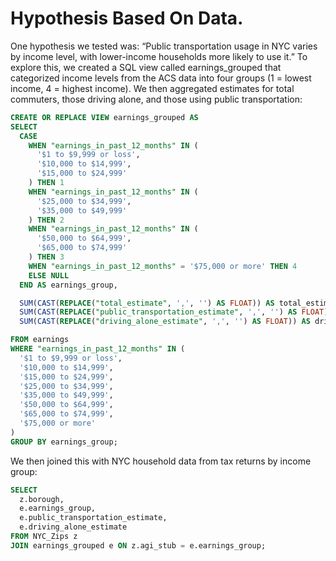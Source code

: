 # Hypothesis Based On Data. 
One hypothesis we tested was: “Public transportation usage in NYC varies by income level, with lower-income households more likely to use it.”
To explore this, we created a SQL view called earnings_grouped that categorized income levels from the ACS data into four groups (1 = lowest income, 4 = highest income). We then aggregated estimates for total commuters, those driving alone, and those using public transportation:

```sql 
CREATE OR REPLACE VIEW earnings_grouped AS
SELECT
  CASE
    WHEN "earnings_in_past_12_months" IN (
      '$1 to $9,999 or loss',
      '$10,000 to $14,999',
      '$15,000 to $24,999'
    ) THEN 1
    WHEN "earnings_in_past_12_months" IN (
      '$25,000 to $34,999',
      '$35,000 to $49,999'
    ) THEN 2
    WHEN "earnings_in_past_12_months" IN (
      '$50,000 to $64,999',
      '$65,000 to $74,999'
    ) THEN 3
    WHEN "earnings_in_past_12_months" = '$75,000 or more' THEN 4
    ELSE NULL
  END AS earnings_group,

  SUM(CAST(REPLACE("total_estimate", ',', '') AS FLOAT)) AS total_estimate,
  SUM(CAST(REPLACE("public_transportation_estimate", ',', '') AS FLOAT)) AS public_transportation_estimate,
  SUM(CAST(REPLACE("driving_alone_estimate", ',', '') AS FLOAT)) AS driving_alone_estimate

FROM earnings
WHERE "earnings_in_past_12_months" IN (
  '$1 to $9,999 or loss',
  '$10,000 to $14,999',
  '$15,000 to $24,999',
  '$25,000 to $34,999',
  '$35,000 to $49,999',
  '$50,000 to $64,999',
  '$65,000 to $74,999',
  '$75,000 or more'
)
GROUP BY earnings_group;
```
We then joined this with NYC household data from tax returns by income group:

```sql
SELECT 
  z.borough,
  e.earnings_group,
  e.public_transportation_estimate,
  e.driving_alone_estimate
FROM NYC_Zips z
JOIN earnings_grouped e ON z.agi_stub = e.earnings_group;
```